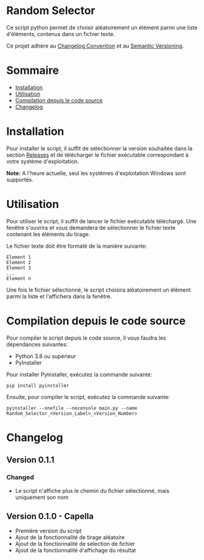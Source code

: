 # Random Selector

Ce script python permet de choisir aléatoirement un élément parmi une liste d'éléments, contenus dans un fichier texte.

Ce projet adhére au [Changelog Convention](https://keepachangelog.com/en/1.0.0/) et au [Semantic Versioning](https://semver.org/).

# Sommaire

- [Installation](#installation)
- [Utilisation](#utilisation)
- [Compilation depuis le code source](#compilation-depuis-le-code-source)
- [Changelog](#changelog)

# Installation

Pour installer le script, il suffit de séléctionner la version souhaitée dans la section [Releases](https://github.com/Darkbriks/Random_Selector_PY/releases) et de télécharger le fichier exécutable correspondant à votre système d'exploitation.

**Note:** A l'heure actuelle, seul les systèmes d'exploitation Windows sont supportés.

# Utilisation

Pour utiliser le script, il suffit de lancer le fichier exécutable téléchargé. Une fenêtre s'ouvrira et vous demandera de sélectionner le fichier texte contenant les éléments du tirage.

Le fichier texte doit être formaté de la manière suivante:
```
Element 1
Element 2
Element 3
...
Element n
```

Une fois le fichier sélectionné, le script choisira aléatoirement un élément parmi la liste et l'affichera dans la fenêtre.

# Compilation depuis le code source

Pour compiler le script depuis le code source, il vous faudra les dépendances suivantes:
- Python 3.8 ou supérieur
- PyInstaller

Pour installer PyInstaller, exécutez la commande suivante:
```
pip install pyinstaller
```

Ensuite, pour compiler le script, exécutez la commande suivante:
```
pyinstaller --onefile --noconsole main.py --name Random_Selector_<Version_Label>_<Version_Number>
```

# Changelog

## **Version 0.1.1**

### **Changed**
  - Le script n'affiche plus le chemin du fichier sélectionné, mais uniquement son nom

## **Version 0.1.0 - Capella**
  - Première version du script
  - Ajout de la fonctionnalité de tirage aléatoire
  - Ajout de la fonctionnalité de sélection de fichier
  - Ajout de la fonctionnalité d'affichage du résultat
